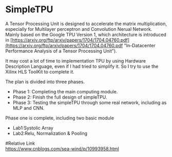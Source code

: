 # SimpleTPU

A Tensor Processing Unit is designed to accelerate the matrix multiplication, especially for Multilayer perceptron and Convolution Nerual Network. Mainly based on the Google TPU Version 1, which architecture is introduced in [https://arxiv.org/ftp/arxiv/papers/1704/1704.04760.pdf](https://arxiv.org/ftp/arxiv/papers/1704/1704.04760.pdf "In-Datacenter Performance Analysis of a Tensor Processing Unit").

It may cost a lot of time to implementation TPU by using Hardware Description Language, even if I had tried to simplify it. So I try to use the Xilinx HLS ToolKit to complete it. 

The plan is divided into three phases.

- Phase 1: Completing the main computing module.
- Phase 2: Finish the full design of simpleTPU.
- Phase 3: Testing the simpleTPU through some real network, including as MLP and CNN.

Phase one is complete, including two basic module

- Lab1:Systolic Array
- Lab2:Relu, Normalization & Pooling 


#Relative Link  
https://www.cnblogs.com/sea-wind/p/10993958.html